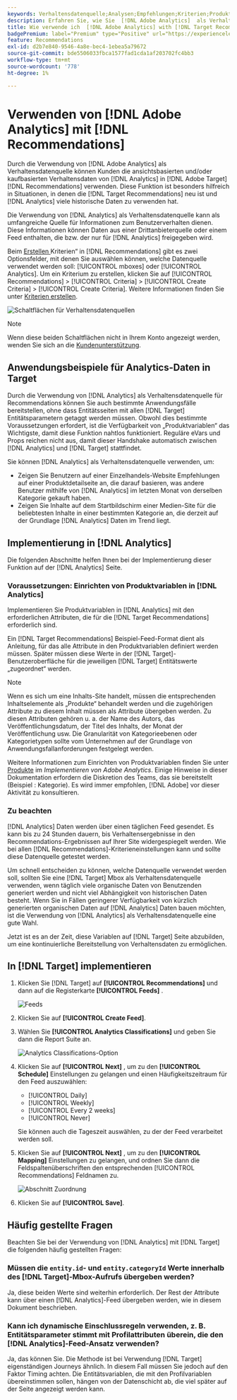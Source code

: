 ```yaml
---
keywords: Verhaltensdatenquelle;Analysen;Empfehlungen;Kriterien;Produktvariablen
description: Erfahren Sie, wie Sie  [!DNL Adobe Analytics]  als Verhaltensdatenquelle verwenden können, um die ansichtsbasierten und/oder kaufbasierten Verhaltensdaten von  [!DNL Analytics] in [!DNL Target Recommendations] zu verwenden.
title: Wie verwende ich  [!DNL Adobe Analytics] with [!DNL Target Recommendations]?
badgePremium: label="Premium" type="Positive" url="https://experienceleague.adobe.com/docs/target/using/introduction/intro.html?lang=en#premium newtab=true" tooltip="Hier finden Sie Informationen zum Lieferumfang von Target Premium."
feature: Recommendations
exl-id: d2b7e840-9546-4a8e-bec4-1ebea5a79672
source-git-commit: bde5506033fbca1577fad1cda1af203702fc4bb3
workflow-type: tm+mt
source-wordcount: '778'
ht-degree: 1%

---
```


# Verwenden von [!DNL Adobe Analytics] mit [!DNL Recommendations]

Durch die Verwendung von [!DNL Adobe Analytics] als Verhaltensdatenquelle können Kunden die ansichtsbasierten und/oder kaufbasierten Verhaltensdaten von [!DNL Analytics] in [!DNL Adobe Target] [!DNL Recommendations] verwenden. Diese Funktion ist besonders hilfreich in Situationen, in denen die [!DNL Target Recommendations] neu ist und [!DNL Analytics] viele historische Daten zu verwenden hat.

Die Verwendung von [!DNL Analytics] als Verhaltensdatenquelle kann als umfangreiche Quelle für Informationen zum Benutzerverhalten dienen. Diese Informationen können Daten aus einer Drittanbieterquelle oder einem Feed enthalten, die bzw. der nur für [!DNL Analytics] freigegeben wird.

Beim [Erstellen ](/help/main/c-recommendations/c-algorithms/create-new-algorithm.md) Kriterien“ in [!DNL Recommendations] gibt es zwei Optionsfelder, mit denen Sie auswählen können, welche Datenquelle verwendet werden soll: [!UICONTROL mboxes] oder [!UICONTROL Analytics]. Um ein Kriterium zu erstellen, klicken Sie auf [!UICONTROL Recommendations] > [!UICONTROL Criteria] > [!UICONTROL Create Criteria] > [!UICONTROL Create Criteria]. Weitere Informationen finden Sie unter [Kriterien erstellen](/help/main/c-recommendations/c-algorithms/create-new-algorithm.md).

![Schaltflächen für Verhaltensdatenquellen](assets/behavioral-data-source.png)

>[!NOTE]
>
>Wenn diese beiden Schaltflächen nicht in Ihrem Konto angezeigt werden, wenden Sie sich an die [Kundenunterstützung](/help/main/cmp-resources-and-contact-information.md#reference_ACA3391A00EF467B87930A450050077C).

## Anwendungsbeispiele für Analytics-Daten in Target

Durch die Verwendung von [!DNL Analytics] als Verhaltensdatenquelle für Recommendations können Sie auch bestimmte Anwendungsfälle bereitstellen, ohne dass Entitätsseiten mit allen [!DNL Target] Entitätsparametern getaggt werden müssen. Obwohl dies bestimmte Voraussetzungen erfordert, ist die Verfügbarkeit von „Produktvariablen“ das Wichtigste, damit diese Funktion nahtlos funktioniert. Reguläre eVars und Props reichen nicht aus, damit dieser Handshake automatisch zwischen [!DNL Analytics] und [!DNL Target] stattfindet.

Sie können [!DNL Analytics] als Verhaltensdatenquelle verwenden, um:

* Zeigen Sie Benutzern auf einer Einzelhandels-Website Empfehlungen auf einer Produktdetailseite an, die darauf basieren, was andere Benutzer mithilfe von [!DNL Analytics] im letzten Monat von derselben Kategorie gekauft haben.
* Zeigen Sie Inhalte auf dem Startbildschirm einer Medien-Site für die beliebtesten Inhalte in einer bestimmten Kategorie an, die derzeit auf der Grundlage [!DNL Analytics] Daten im Trend liegt.

## Implementierung in [!DNL Analytics]

Die folgenden Abschnitte helfen Ihnen bei der Implementierung dieser Funktion auf der [!DNL Analytics] Seite.

### Voraussetzungen: Einrichten von Produktvariablen in [!DNL Analytics]

Implementieren Sie Produktvariablen in [!DNL Analytics] mit den erforderlichen Attributen, die für die [!DNL Target Recommendations] erforderlich sind.

Ein [!DNL Target Recommendations] Beispiel-Feed-Format dient als Anleitung, für das alle Attribute in den Produktvariablen definiert werden müssen. Später müssen diese Werte in der [!DNL Target]-Benutzeroberfläche für die jeweiligen [!DNL Target] Entitätswerte „zugeordnet“ werden.

>[!NOTE]
>
>Wenn es sich um eine Inhalts-Site handelt, müssen die entsprechenden Inhaltselemente als „Produkte“ behandelt werden und die zugehörigen Attribute zu diesem Inhalt müssen als Attribute übergeben werden. Zu diesen Attributen gehören u. a. der Name des Autors, das Veröffentlichungsdatum, der Titel des Inhalts, der Monat der Veröffentlichung usw. Die Granularität von Kategorieebenen oder Kategorietypen sollte vom Unternehmen auf der Grundlage von Anwendungsfallanforderungen festgelegt werden.

Weitere Informationen zum Einrichten von Produktvariablen finden Sie unter [Produkte](https://experienceleague.adobe.com/docs/analytics/implementation/vars/page-vars/products.html) im *Implementieren von Adobe Analytics*. Einige Hinweise in dieser Dokumentation erfordern die Diskretion des Teams, das sie bereitstellt (Beispiel : Kategorie). Es wird immer empfohlen, [!DNL Adobe] vor dieser Aktivität zu konsultieren.

### Zu beachten

[!DNL Analytics] Daten werden über einen täglichen Feed gesendet. Es kann bis zu 24 Stunden dauern, bis Verhaltensergebnisse in den Recommendations-Ergebnissen auf Ihrer Site widergespiegelt werden. Wie bei allen [!DNL Recommendations]-Kriterieneinstellungen kann und sollte diese Datenquelle getestet werden.

Um schnell entscheiden zu können, welche Datenquelle verwendet werden soll, sollten Sie eine [!DNL Target] Mbox als Verhaltensdatenquelle verwenden, wenn täglich viele organische Daten von Benutzenden generiert werden und nicht viel Abhängigkeit von historischen Daten besteht. Wenn Sie in Fällen geringerer Verfügbarkeit von kürzlich generierten organischen Daten auf [!DNL Analytics] Daten bauen möchten, ist die Verwendung von [!DNL Analytics] als Verhaltensdatenquelle eine gute Wahl.

Jetzt ist es an der Zeit, diese Variablen auf [!DNL Target] Seite abzubilden, um eine kontinuierliche Bereitstellung von Verhaltensdaten zu ermöglichen.

## In [!DNL Target] implementieren

1. Klicken Sie [!DNL Target] auf **[!UICONTROL Recommendations]** und dann auf die Registerkarte **[!UICONTROL Feeds]** .

   ![Feeds](/help/main/c-recommendations/c-algorithms/assets/feeds-tab.png)

1. Klicken Sie auf **[!UICONTROL Create Feed]**.

1. Wählen Sie **[!UICONTROL Analytics Classifications]** und geben Sie dann die Report Suite an.

   ![Analytics Classifications-Option](/help/main/c-recommendations/c-algorithms/assets/analytics-classifications.png)

1. Klicken Sie auf **[!UICONTROL Next]** , um zu den **[!UICONTROL Schedule]** Einstellungen zu gelangen und einen Häufigkeitszeitraum für den Feed auszuwählen:

   * [!UICONTROL Daily]
   * [!UICONTROL Weekly]
   * [!UICONTROL Every 2 weeks]
   * [!UICONTROL Never]

   Sie können auch die Tageszeit auswählen, zu der der Feed verarbeitet werden soll.

1. Klicken Sie auf **[!UICONTROL Next]** , um zu den **[!UICONTROL Mapping]** Einstellungen zu gelangen, und ordnen Sie dann die Feldspaltenüberschriften den entsprechenden [!UICONTROL Recommendations] Feldnamen zu.

   ![Abschnitt Zuordnung](/help/main/c-recommendations/c-algorithms/assets/mapping.png)

1. Klicken Sie auf **[!UICONTROL Save]**.

## Häufig gestellte Fragen  

Beachten Sie bei der Verwendung von [!DNL Analytics] mit [!DNL Target] die folgenden häufig gestellten Fragen:

### Müssen die `entity.id`- und `entity.categoryId` Werte innerhalb des [!DNL Target]-Mbox-Aufrufs übergeben werden?

Ja, diese beiden Werte sind weiterhin erforderlich. Der Rest der Attribute kann über einen [!DNL Analytics]-Feed übergeben werden, wie in diesem Dokument beschrieben.

### Kann ich dynamische Einschlussregeln verwenden, z. B. Entitätsparameter stimmt mit Profilattributen überein, die den [!DNL Analytics]-Feed-Ansatz verwenden?

Ja, das können Sie. Die Methode ist bei Verwendung [!DNL Target] eigenständigen Journeys ähnlich. In diesem Fall müssen Sie jedoch auf den Faktor Timing achten. Die Entitätsvariablen, die mit den Profilvariablen übereinstimmen sollen, hängen von der Datenschicht ab, die viel später auf der Seite angezeigt werden kann.
